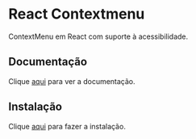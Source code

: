 # React Contextmenu

ContextMenu em React com suporte à acessibilidade.

## Documentação

Clique [aqui](https://github.com/vkbansal/react-contextmenu) para ver a documentação.

## Instalação

Clique [aqui](https://www.npmjs.com/package/react-contextmenu) para fazer a instalação.